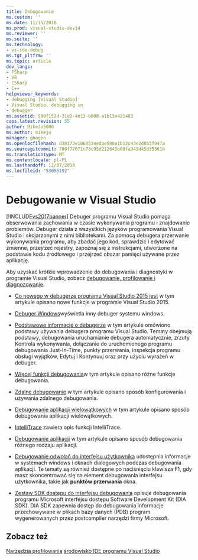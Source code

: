 ```yaml
---
title: Debugowanie
ms.custom: ''
ms.date: 11/15/2016
ms.prod: visual-studio-dev14
ms.reviewer: ''
ms.suite: ''
ms.technology:
- vs-ide-debug
ms.tgt_pltfrm: ''
ms.topic: article
dev_langs:
- FSharp
- VB
- CSharp
- C++
helpviewer_keywords:
- debugging [Visual Studio]
- Visual Studio, debugging in
- debugger
ms.assetid: 590f152d-31e2-4e13-b808-a1b13e421483
caps.latest.revision: 55
author: MikeJo5000
ms.author: mikejo
manager: ghogen
ms.openlocfilehash: d38173e1060534edae580a1b12c43e2d8b3f047a
ms.sourcegitcommit: 708f77071c73c95d212645b00fa943d45d35361b
ms.translationtype: MT
ms.contentlocale: pl-PL
ms.lasthandoff: 12/07/2018
ms.locfileid: "53055192"
---
```

# <a name="debugging-in-visual-studio"></a>Debugowanie w Visual Studio
[!INCLUDE[vs2017banner](../includes/vs2017banner.md)]
Debuger programu Visual Studio pomaga obserwowania zachowania w czasie wykonywania programu i znajdowanie problemów. Debuger działa z wszystkich języków programowania Visual Studio i skojarzonymi z nimi bibliotekami. Za pomocą debugera przerwanie wykonywania programu, aby zbadać jego kod, sprawdzić i edytować zmienne, przejrzeć rejestry, zapoznaj się z instrukcjami, utworzone na podstawie kodu źródłowego i przejrzeć obszar pamięci używane przez aplikację.

 Aby uzyskać krótkie wprowadzenie do debugowania i diagnostyki w programie Visual Studio, zobacz [debugowanie, profilowanie i diagnozowanie](https://www.visualstudio.com/features/debugging-and-diagnostics-vs).

-   [Co nowego w debugerze programu Visual Studio 2015 jest](../debugger/what’s-new-for-the-debugger-in-visual-studio-2015.md) w tym artykule opisano nowe funkcje w programie Visual Studio 2015.

-   [Debuger Windows](../debugger/debugger-windows.md)wyświetla inny debuger systemu windows.

-   [Podstawowe informacje o debugerze](../debugger/debugger-basics.md) w tym artykule omówiono podstawy używania debugera programu Visual Studio. Tematy obejmują podstawy, debugowania uruchamianie debugera automatycznie, zrzuty Kontrola wykonywania, dołączanie do uruchomionego programu debugowania Just-In-Time, punkty przerwania, inspekcja programu obsługi wyjątków, Edytuj i Kontynuuj oraz przy użyciu wyrażeń w debuger.

-   [Więcej funkcji debugowania](../debugger/more-debugging-features.md)w tym artykule opisano różne funkcje debugowania.

-   [Zdalne debugowanie](../debugger/remote-debugging.md) w tym artykule opisano sposób konfigurowania i używania zdalnego debugowania.

-   [Debugowanie aplikacji wielowątkowych](../debugger/debug-multithreaded-applications-in-visual-studio.md) w tym artykule opisano sposób debugowania aplikacji wielowątkowych.

-   [IntelliTrace](../debugger/intellitrace.md) zawiera opis funkcji IntelliTrace.

-   [Debugowanie aplikacji](../debugger/debugging-applications.md) w tym artykule opisano sposób debugowania różnego rodzaju aplikacji.

-   [Debugowanie odwołań do interfejsu użytkownika](../debugger/debugging-user-interface-reference.md) udostępnia informacje w systemach windows i oknach dialogowych podczas debugowania aplikacji. Te tematy są również dostępne po naciśnięciu klawisza F1, gdy masz skoncentrować się na element debugowania interfejsu użytkownika, takie jak **punktów przerwania** okna.

-   [Zestaw SDK dostępu do interfejsu debugowania](../debugger/debug-interface-access/debug-interface-access-sdk.md) opisuje debugowania programu Microsoft interfejsu dostępu Software Development Kit (DIA SDK). DIA SDK zapewnia dostęp do debugowania informacje przechowywane w plikach bazy danych (PDB) program wygenerowanych przez postcompiler narzędzi firmy Microsoft.

## <a name="see-also"></a>Zobacz też
 [Narzędzia profilowania](../profiling/profiling-tools.md) [środowisko IDE programu Visual Studio](../ide/visual-studio-ide.md)
